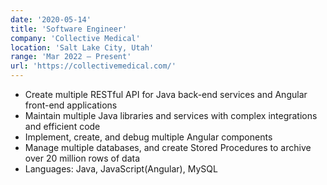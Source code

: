 ```yaml
---
date: '2020-05-14'
title: 'Software Engineer'
company: 'Collective Medical'
location: 'Salt Lake City, Utah'
range: 'Mar 2022 – Present'
url: 'https://collectivemedical.com/'
---
```


- Create multiple RESTful API for Java back-end services and Angular front-end applications
- Maintain multiple Java libraries and services with complex integrations and efficient code
- Implement, create, and debug multiple Angular components
- Manage multiple databases, and create Stored Procedures to archive over 20 million rows of data
- Languages: Java, JavaScript(Angular), MySQL

